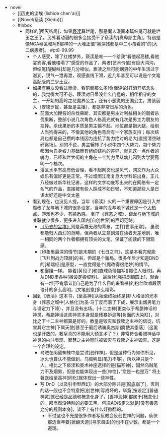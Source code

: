- novel
    - [[历史的尘埃 (lishide chen'ai)]]
    - [[Novel/亵渎 (Xiedu)]]
    - #inbox
        - 同样的[团灭结局]，如果[亵渎](((FjbB7QSJJ)))算烂尾，那恶魔人漫画本篇结尾可就是烂王之王了。另外看动漫的很多会接受不了亵渎的[真卑鄙主角]，特别是像NGA猴区和阿B那样的一大堆正值“黑深残都是中二小孩看的”的[大二病患者]。 #pt8-99.99
            - 个人感受，除了红楼梦外，亵渎是唯一一个给我“看他起高楼,看他宴宾客,看他楼塌了”感受的作品了，两者[艺术价值]有巨大鸿沟，但结尾[醍醐味]却是几分相似。亵渎之后可能烟男的中年生活过于滋润，锐气一泄再泄，观感直线下滑，近几年甚至可以说是个文笔高配版的三少土豆。
            - 如果有朋友没看过亵渎，看前面那么多[负面评论]打消开坑念头的，我觉得大可不必。亵渎对日呆没什么门槛的，相伴相守的女主，一开始的高岭之花魔界公主，还有小恶魔的王国公主，男装丽人（安德罗妮，甚至是主播），都是非常日系的角色。
                - 前面大加鞭笞的杀伐果断，其实都是男主对利益相关的弱者杀伐果断，整部小说几次角色人格高光就有几次是男主为朋友的抉择。杀伐果断的本质是男主输不起，地位都是抱大腿，给别人当狗得来的，不像其他的角色背后有一个家族支持；每次结局也都是自己攒的本钱因为违抗了势力绝对的老大[直接清空砝码离场]。别的不说，男主辗转了小说中四个大势力，每个势力都因为自身权力基础而有组织结构的差异，就凭这一点作者的魄力，已经和烂大街的主角在一个势力里从幼儿园到大学要高明一个档次。
                - 漫区水平有高有低合理，看不起网文也是风气，网文作为大众娱乐有偏好更是正常。不过烟雨江南复旦大学科班出身，正儿八经做过新华社记者，这样的文字功底写出来的在网络有一定名气的作品，直接被有些人踩成不如日轻，不知道那些人是日语太好还是中文太差
            - 看到现在，也没见人提，当年《亵渎》火的一个重要原因是引入并魔改了龙与地下城的很多设定，当年的龙与地下城还是一个[大热点](https://bbs.saraba1st.com/2b/thread-1957828-3-1.html)，游戏也不少，有熟悉感。
到了《罪恶之城》，跟龙与地下城的关联就少很多，更多进入国内[自创世界]的西幻范畴。
                - [《历史的尘埃》](((q37hRBpgX)))则是英雄无敌的背景，主打[世事无常]。
虽说都能归入西幻的范畴，但两者从立意到潜在读者天差地别，唯一相同的两个作者都拥有顶尖的文笔，保证了阅读的下限观感。
                - [印象里最深的情节]是末期的《七日之书》，这是本看完就能[飞升到战力顶层]的书，但却是个骗局。很多年后才知道DND的[希瑞经]是原型，一直觉得是个[魔改得很绝妙]的情节。
                - 和娶姐一样。
靠着[黄段子]和[直球色情描写][抓住人眼球]。再从DND里各种[搬设定搬资料]。
最后[勉强把剧情圆上]，就会有一堆[不肯承认][自己是为了什么目的来看书]的粉丝吹嘘段落设计的多么高明，[文笔创意]多么精彩。
            - 回到《亵渎》这本书，[至高神][从始至终始终是]非人格话的光本身（罪恶之城中[人格化]为圣·马丁反而落了下成，展示出烟男笔力与设定力下降），并且没有出场。[十二主神]更类似于希腊神话的神灵，希腊神话这些神灵本身就是残暴妒忌等[负面的大染缸]，对比之下十二主神都算是好的。教皇是毁灭和救赎之主神的信徒，坑害其它主神[下属天使]甚至于最后诱骗奥古斯都[使其堕落]（这里也是开放的，教皇真的不能用大预言术了？）非常符合希腊神话中神灵的内斗表现，智慧之主神同时被毁灭与救赎之主神毁灭。这是一个合理的设定。
                - 乌贼在闺蜜蜘蛛中是尝试[创作神]，但是这种行为如你所见，冰火也自认不能做到，乌贼明显[笔力不够]，所以神只是个人。相比之下亵渎和奥术神座选择的是[描写神]，固然乌贼笔力不及烟男，但是也能体现出一些[神性]，”您是一也是万“ 将土著送给至高神[同化]就体现出一些神性。
                - 写 DnD（以及引申型西幻）的大部分除非是[彻底崩了]，否则的话一般也不会特意把[创世神]写成坏的，毕竟[按设定][普通神灵]就已经是品德和概念化身了，[善神恶神]都属于[概念化]的，那当然没特别的必要去黑。何况AO按定义就是[没有善恶之分的规则本身]，谈不上有什么好掀翻的。
                    - 不过这也不光是很多作者写反教会反创世神的问题，仙侠那边当年要[掀翻天道][寻求自由]的也不在少数，都是一个道理。
